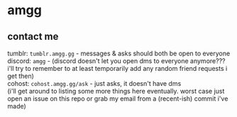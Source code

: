 # amgg

## contact me
tumblr: `tumblr.amgg.gg` - messages & asks should both be open to everyone<!-- -->  
discord: `amgg` - (discord doesn't let you open dms to everyone anymore??? i'll try to remember to at least temporarily add any random friend requests i get then)<!-- -->  
cohost: `cohost.amgg.gg/ask` - just asks, it doesn't have dms<!-- -->  
(i'll get around to listing some more things here eventually. worst case just open an issue on this repo or grab my email from a (recent-ish) commit i've made)
